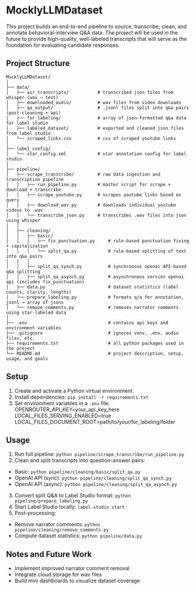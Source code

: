 # MocklyLLMDataset

This project builds an end-to-end pipeline to source, transcribe, clean, and annotate
behavioral-interview Q&A data. The project will be used in the future to provide high-quality,
well-labeled transcripts that will serve as the foundation for evaluating candidate responses.

## Project Structure

```
MocklyLLMDataset/
│
├── data/
│   ├── asr_transcripts/           # transcribed json files from whisper (wav → text)
│   ├── downloaded_audio/          # wav files from video downloads
│   ├── qa_output/                 # .jsonl files split into q&a pairs (post-cleaning + api)
│   ├── for_labeling/              # array of json-formatted q&a data for label studio
│   ├── labeled_dataset/           # exported and cleaned json files from label studio
│   └── scraped_links.csv          # csv of scraped youtube links
│
├── label_config/
│   └── star_config.xml            # star annotation config for label studio
│
├── pipeline/
│   ├── scrape_transcribe/         # raw data ingestion and transcription pipeline
│   │   ├── run_pipeline.py        # master script for scrape + download + transcribe
│   │   ├── scrape_youtube.py      # scrapes youtube links based on query
│   │   ├── download_wav.py        # downloads individual youtube videos to .wav
│   │   └── transcribe_json.py     # transcribes .wav files into json using whisper
│   │
│   ├── cleaning/
│   │   ├── basic/
│   │   │   ├── fix_punctuation.py     # rule-based punctuation fixing + capitalization
│   │   │   └── split_qa.py            # rule-based splitting of text into q&a pairs
│   │   │
│   │   ├── split_qa_synch.py          # synchronous openai API-based q&a splitting
│   │   ├── split_qa_asynch.py         # asynchronous version openai api (includes fix_punctuation)
│   ├── data.py                        # dataset statistics (label counts, clarity, lengths)
│   └── prepare_labeling.py            # formats q/a for annotation, jsonl → array of jsons
│   └── remove_comments.py             # removes narrator comments using star-labeled data
│
├── .env                               # contains api keys and environment variables
├── .gitignore                         # ignores venv, .env, audio files, etc.
├── requirements.txt                   # all python packages used in the project
└── README.md                          # project description, setup, usage, and goals
```

## Setup

1. Create and activate a Python virtual environment.
2. Install dependencies: `pip install -r requirements.txt`
3. Set environment variables in a `.env` file:<br>
OPENROUTER_API_KEY=your_api_key_here
LOCAL_FILES_SERVING_ENABLED=true<br>
LOCAL_FILES_DOCUMENT_ROOT=path/to/your/for_labeling/folder

## Usage

1. Run full pipeline: `python pipeline/scrape_transcribe/run_pipeline.py`
2. Clean and split transcripts into question-answer pairs:
- Basic: `python pipeline/cleaning/basic/split_qa.py`
- OpenAI API (sync): `python pipeline/cleaning/split_qa_synch.py`
- OpenAI API (async): `python pipeline/cleaning/split_qa_asynch.py`
3. Convert split Q&A to Label Studio format: `python pipeline/prepare_labeling.py`
4. Start Label Studio locally: `label-studio start`
5. Post-processing:
- Remove narrator comments: `python pipeline/cleaning/remove_comments.py`
- Compute dataset statistics: `python pipeline/data.py`

## Notes and Future Work
* Implement improved narrator comment removal
* Integrate cloud storage for wav files
* Build mini dashboards to visualize dataset coverage
